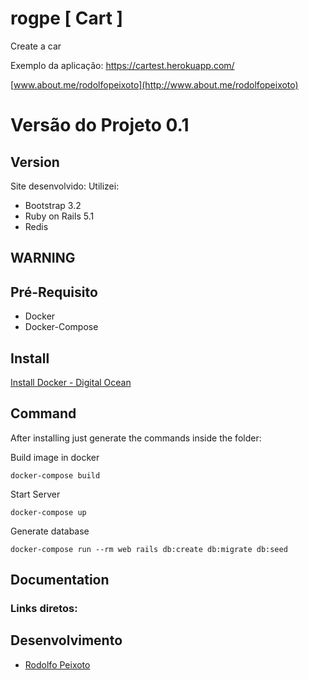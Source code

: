 # rogpe [ Cart ]

Create a car

Exemplo da aplicação: https://cartest.herokuapp.com/

[www.about.me/rodolfopeixoto](http://www.about.me/rodolfopeixoto) 

Versão do Projeto 0.1
================

Version
---------------------
Site desenvolvido:
Utilizei: 
 - Bootstrap 3.2
 - Ruby on Rails 5.1
 - Redis
 

WARNING
---------------------



Pré-Requisito
---------------------

- Docker
- Docker-Compose




Install
---------------------
[Install Docker - Digital Ocean](https://www.digitalocean.com/community/tutorials/how-to-install-docker-compose-on-ubuntu-16-04)


Command
--------------------
After installing just generate the commands inside the folder:

Build image in docker
```
docker-compose build
```

Start Server
```
docker-compose up
```

Generate database
```
docker-compose run --rm web rails db:create db:migrate db:seed
```

Documentation
----------------------

### Links diretos:


Desenvolvimento
---------------------
-   [Rodolfo Peixoto](http://www.rogpe.me)
